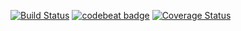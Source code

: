 [![Build Status](https://travis-ci.org/OhtuGrappa2/front-grappa2.svg?branch=master)](https://travis-ci.org/OhtuGrappa2/front-grappa2)
[![codebeat badge](https://codebeat.co/badges/f8837897-9f70-481a-a0be-96db34644fbc)](https://codebeat.co/projects/github-com-ohtugrappa2-front-grappa2-master)
[![Coverage Status](https://coveralls.io/repos/github/OhtuGrappa2/front-grappa2/badge.svg?branch=addCoveralls)](https://coveralls.io/github/OhtuGrappa2/front-grappa2?branch=addCoveralls)
